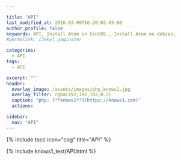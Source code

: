 ```yaml
---

title: "API"
last_modified_at: 2016-03-09T16:20:02-05:00
author_profile: false
keywords: API, Install Atom on CentOS , Install Atom on debian,
#permalink: /Jekyl_paginate/

categories:
  - API
tags:
  - API

excerpt: ""
header:
  overlay_image: /assets/images/php_knows1.jpg
  overlay_filter: rgba(192,192,192,0.3)
  caption: "php: [**knows1**](https://knows1.com)"
  actions:

sidebar:
  nav: "API"
---
```

{% include tocc icon="cog" title="API" %}

{% include knows1_test/API.html %}
